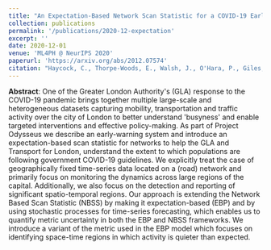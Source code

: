 ```yaml
---
title: "An Expectation-Based Network Scan Statistic for a COVID-19 Early Warning System"
collection: publications
permalink: '/publications/2020-12-expectation'
excerpt: ''
date: 2020-12-01
venue: 'ML4PH @ NeurIPS 2020'
paperurl: 'https://arxiv.org/abs/2012.07574'
citation: "Haycock, C., Thorpe-Woods, E., Walsh, J., O'Hara, P., Giles, O., Dhir, N., and Damoulas, T. (2020). An expectation-based network scan statistic for a covid-19 early warning system. Machine Learning in Public Health workshop, Neural Information Processing Systems."
---
```


**Abstract**: One of the Greater London Authority's (GLA) response to the COVID-19 pandemic brings together multiple large-scale and heterogeneous datasets capturing mobility, transportation and traffic activity over the city of London to better understand 'busyness' and enable targeted interventions and effective policy-making. As part of Project Odysseus we describe an early-warning system and introduce an expectation-based scan statistic for networks to help the GLA and Transport for London, understand the extent to which populations are following government COVID-19 guidelines. We explicitly treat the case of geographically fixed time-series data located on a (road) network and primarily focus on monitoring the dynamics across large regions of the capital. Additionally, we also focus on the detection and reporting of significant spatio-temporal regions. Our approach is extending the Network Based Scan Statistic (NBSS) by making it expectation-based (EBP) and by using stochastic processes for time-series forecasting, which enables us to quantify metric uncertainty in both the EBP and NBSS frameworks. We introduce a variant of the metric used in the EBP model which focuses on identifying space-time regions in which activity is quieter than expected. 